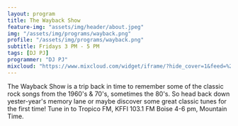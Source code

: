 ```yaml
---
layout: program
title: The Wayback Show
feature-img: "assets/img/header/about.jpeg"
img: "/assets/img/programs/wayback.png"
profile: "/assets/img/programs/wayback.png"
subtitle: Fridays 3 PM - 5 PM
tags: [DJ PJ]
programmer: "DJ PJ"
mixcloud: "https://www.mixcloud.com/widget/iframe/?hide_cover=1&feed=%2Ftropicofm%2Fplaylists%2Fwayback-show%2F"
---
```


The Wayback Show is a trip back in time to remember some of the classic rock songs from the 1960's & 70's, sometimes the 80's. So head back down yester-year's memory lane or maybe discover some great classic tunes for the first time! Tune in to Tropico FM, KFFI 103.1 FM Boise 4-6 pm, Mountain Time.

